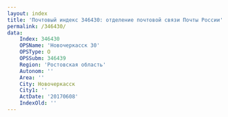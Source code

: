 ```yaml
---
layout: index
title: 'Почтовый индекс 346430: отделение почтовой связи Почты России'
permalink: /346430/
data:
    Index: 346430
    OPSName: 'Новочеркасск 30'
    OPSType: О
    OPSSubm: 346439
    Region: 'Ростовская область'
    Autonom: ''
    Area: ''
    City: Новочеркасск
    City1: ''
    ActDate: '20170608'
    IndexOld: ''
---
```

